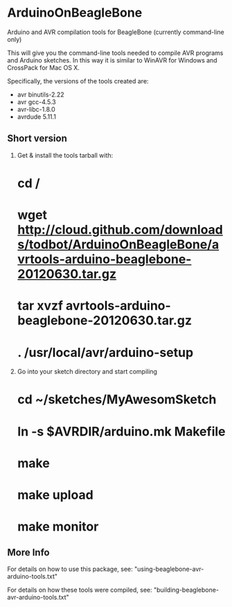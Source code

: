 ArduinoOnBeagleBone
===================

Arduino and AVR compilation tools for BeagleBone (currently command-line only)

This will give you the command-line tools needed to compile AVR programs
and Arduino sketches.  In this way it is similar to WinAVR for Windows and 
CrossPack for Mac OS X.

Specifically, the versions of the tools created are:
- avr binutils-2.22
- avr gcc-4.5.3
- avr-libc-1.8.0 
- avrdude 5.11.1


Short version
-------------
1. Get & install the tools tarball with:
    # cd /
    # wget http://cloud.github.com/downloads/todbot/ArduinoOnBeagleBone/avrtools-arduino-beaglebone-20120630.tar.gz
    # tar xvzf avrtools-arduino-beaglebone-20120630.tar.gz
    # . /usr/local/avr/arduino-setup

2. Go into your sketch directory and start compiling
    # cd ~/sketches/MyAwesomSketch
    # ln -s $AVRDIR/arduino.mk Makefile
    # make
    # make upload
    # make monitor


More Info
---------

For details on how to use this package, see:
 "using-beaglebone-avr-arduino-tools.txt"

For details on how these tools were compiled, see:
  "building-beaglebone-avr-arduino-tools.txt"



